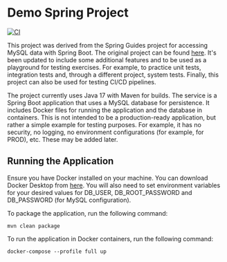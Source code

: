 # Demo Spring Project

[![CI](https://github.com/koranke/backend-playground/actions/workflows/test.yml/badge.svg)](https://github.com/koranke/backend-playground/actions/workflows/test.yml)

This project was derived from the Spring Guides project for accessing MySQL data with Spring Boot. The original project 
can be found [here](https://spring.io/guides/gs/accessing-data-mysql/).
It's been updated to include some additional features and to be used as a playground for testing exercises.  For example,
to practice unit tests, integration tests and, through a different project, system tests.
Finally, this project can also be used for testing CI/CD pipelines.

The project currently uses Java 17 with Maven for builds.  The service is a Spring Boot application that uses a MySQL
database for persistence. It includes Docker files for running the application and the database in containers.
This is not intended to be a production-ready application, but rather a simple example for testing purposes.
For example, it has no security, no logging, no environment configurations (for example, for PROD), etc.  These may be
added later.

## Running the Application
Ensure you have Docker installed on your machine.  You can download Docker Desktop from [here](https://www.docker.com/products/docker-desktop).
You will also need to set environment variables for your desired values for DB_USER, DB_ROOT_PASSWORD and DB_PASSWORD (for MySQL configuration).

To package the application, run the following command:
```shell
mvn clean package
```

To run the application in Docker containers, run the following command:
```shell
docker-compose --profile full up
```

